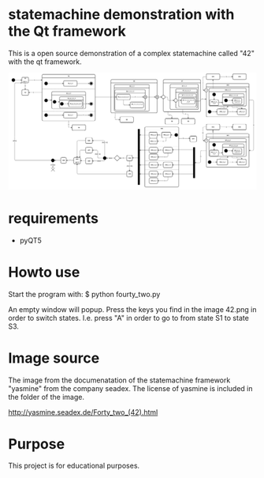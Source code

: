 # statemachine demonstration with the Qt framework
This is a open source demonstration of a complex statemachine called "42" with the qt framework.

![42 statemachine](images/42.png)

# requirements
* pyQT5

# Howto use
Start the program with:
$ python fourty_two.py

An empty window will popup. Press the keys you find in the image 42.png in order to switch states.
I.e. press "A" in order to go to from state S1 to state S3.

# Image source
The image from the documenatation of the statemachine framework "yasmine" from the company seadex.
The license of yasmine is included in the folder of the image.

http://yasmine.seadex.de/Forty_two_(42).html

# Purpose
This project is for educational purposes.
